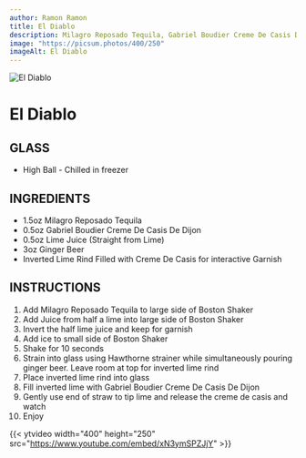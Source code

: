 ```yaml
---
author: Ramon Ramon
title: El Diablo
description: Milagro Reposado Tequila, Gabriel Boudier Creme De Casis De Dijon, Lime Juice, Ginger Beer, Inverted Lime Rind
image: "https://picsum.photos/400/250"
imageAlt: El Diablo
---
```


![El Diablo](https://picsum.photos/400/250 "Picture of El Diablo")

# El Diablo

## GLASS

-   High Ball - Chilled in freezer

## INGREDIENTS

-   1.5oz Milagro Reposado Tequila
-   0.5oz Gabriel Boudier Creme De Casis De Dijon
-   0.5oz Lime Juice (Straight from Lime)
-   3oz Ginger Beer
-   Inverted Lime Rind Filled with Creme De Casis for interactive Garnish

## INSTRUCTIONS

1. Add Milagro Reposado Tequila to large side of Boston Shaker
2. Add Juice from half a lime into large side of Boston Shaker
3. Invert the half lime juice and keep for garnish
4. Add ice to small side of Boston Shaker
5. Shake for 10 seconds
6. Strain into glass using Hawthorne strainer while simultaneously pouring ginger beer. Leave room at top for inverted lime rind
7. Place inverted lime rind into glass
8. Fill inverted lime with Gabriel Boudier Creme De Casis De Dijon
9. Gently use end of straw to tip lime and release the creme de casis and watch
10. Enjoy

{{< ytvideo width="400" height="250" src="https://www.youtube.com/embed/xN3ymSPZJjY" >}}
